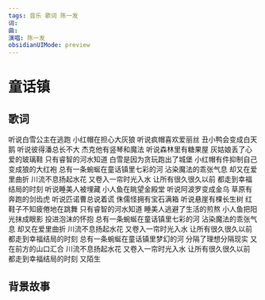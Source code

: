 ```yaml
---
tags: 音乐 歌词 陈一发
词: 
曲: 
演唱: 陈一发
obsidianUIMode: preview
---
```


# 童话镇

## 歌词

听说白雪公主在逃跑
小红帽在担心大灰狼
听说疯帽喜欢爱丽丝
丑小鸭会变成白天鹅
听说彼得潘总长不大
杰克他有竖琴和魔法
听说森林里有糖果屋
灰姑娘丢了心爱的玻璃鞋
只有睿智的河水知道
白雪是因为贪玩跑出了城堡
小红帽有件抑制自己
变成狼的大红袍
总有一条蜿蜒在童话镇里七彩的河
沾染魔法的乖张气息
却又在爱里曲折
川流不息扬起水花
又卷入一帘时光入水
让所有很久很久以前
都走到幸福结局的时刻
听说睡美人被埋藏
小人鱼在眺望金殿堂
听说阿波罗变成金乌
草原有奔跑的剑齿虎
听说匹诺曹总说着谎
侏儒怪拥有宝石满箱
听说悬崖有棵长生树
红鞋子不知疲倦地在跳舞
只有睿智的河水知道
睡美人逃避了生活的煎熬
小人鱼把阳光抹成眼影
投进泡沫的怀抱
总有一条蜿蜒在童话镇里七彩的河
沾染魔法的乖张气息
却又在爱里曲折
川流不息扬起水花
又卷入一帘时光入水
让所有很久很久以前
都走到幸福结局的时刻
总有一条蜿蜒在童话镇里梦幻的河
分隔了理想分隔现实
又在前方的山口汇合
川流不息扬起水花
又卷入一帘时光入水
让所有很久很久以前
都走到幸福结局的时刻 又陌生

## 背景故事
